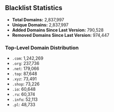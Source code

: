 ## Blacklist Statistics

- **Total Domains:** 2,837,997
- **Unique Domains:** 2,837,997
- **Added Domains Since Last Version:** 790,528
- **Removed Domains Since Last Version:** 974,447

### Top-Level Domain Distribution

-  `.com`: 1,242,269
-  `.org`: 237,736
-  `.net`: 179,066
-  `.top`: 87,648
-  `.xyz`: 73,491
-  `.shop`: 73,226
-  `.io`: 60,648
-  `.ru`: 60,374
-  `.info`: 52,113
-  `.pl`: 48,733
